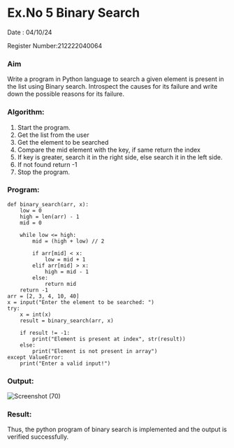 # Ex.No 5 Binary Search
Date : 04/10/24

Register Number:212222040064

### Aim
Write a program in Python language to search a given element is present in the list using Binary search. Introspect the causes for its failure and write down the possible reasons for its failure.

### Algorithm:


1. Start the program. 
2. Get the list from the user 
3. Get the element to be searched 
4. Compare the mid element with the key, if same return the index 
5. If key is greater, search it in the right side, else search it in the left side. 
6. If not found return -1 
7. Stop the program.

### Program:
```
def binary_search(arr, x): 
    low = 0
    high = len(arr) - 1
    mid = 0
    
    while low <= high: 
        mid = (high + low) // 2
 
        if arr[mid] < x: 
            low = mid + 1
        elif arr[mid] > x: 
            high = mid - 1
        else: 
            return mid  
    return -1  
arr = [2, 3, 4, 10, 40]
x = input("Enter the element to be searched: ")
try: 
    x = int(x)  
    result = binary_search(arr, x)
    
    if result != -1: 
        print("Element is present at index", str(result))
    else: 
        print("Element is not present in array")
except ValueError: 
    print("Enter a valid input!")
```



### Output:

![Screenshot (70)](https://github.com/user-attachments/assets/d1824f5a-f824-43b9-936c-ff8a64211550)


### Result:
Thus, the python program of binary search is implemented and the output is verified 
successfully.




